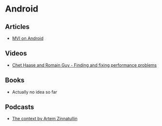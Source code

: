 # Android

## Articles
* [MVI on Android](http://hannesdorfmann.com/android/model-view-intent)

## Videos
* [Chet Haase and Romain Guy - Finding and fixing performance problems](https://www.youtube.com/watch?v=I4MhEx-nck4)

## Books
* Actually no idea so far

## Podcasts 
* [The context by Artem Zinnatullin](https://github.com/artem-zinnatullin/TheContext-Podcast)
